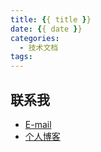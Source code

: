 ```yaml
---
title: {{ title }}
date: {{ date }}
categories:
  - 技术文档
tags:
---
```


## 联系我

- [E-mail](mailto:chenqy9@foxmail.com)
- [个人博客](https://chenqy9.github.io)
